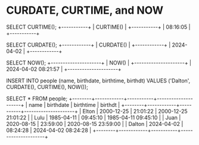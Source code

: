 # CURDATE, CURTIME, and NOW 

 SELECT CURTIME();
+-----------+
| CURTIME() |
+-----------+
| 08:16:05  |
+-----------+

SELECT CURDATE();
+------------+
| CURDATE()  |
+------------+
| 2024-04-02 |
+------------+

SELECT NOW();
+---------------------+
| NOW()               |
+---------------------+
| 2024-04-02 08:21:57 |
+---------------------+

INSERT INTO people (name, birthdate, birthtime, birthdt)
VALUES ('Dalton', CURDATE(), CURTIME(), NOW());

SELECT * FROM people;
+--------+------------+-----------+---------------------+
| name   | birthdate  | birthtime | birthdt             |
+--------+------------+-----------+---------------------+
| Elton  | 2000-12-25 | 21:01:22  | 2000-12-25 21:01:22 |
| Lulu   | 1985-04-11 | 09:45:10  | 1985-04-11 09:45:10 |
| Juan   | 2020-08-15 | 23:59:00  | 2020-08-15 23:59:00 |
| Dalton | 2024-04-02 | 08:24:28  | 2024-04-02 08:24:28 |
+--------+------------+-----------+---------------------+
